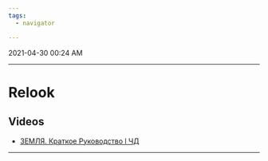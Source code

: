 ```yaml
---
tags:
  - navigator

---
```

2021-04-30 00:24 AM
***

# Relook
## Videos
- [ЗЕМЛЯ. Краткое Руководство l ЧД](https://www.youtube.com/watch?v=uc3orAcGfeE&list=WL&index=38)


***